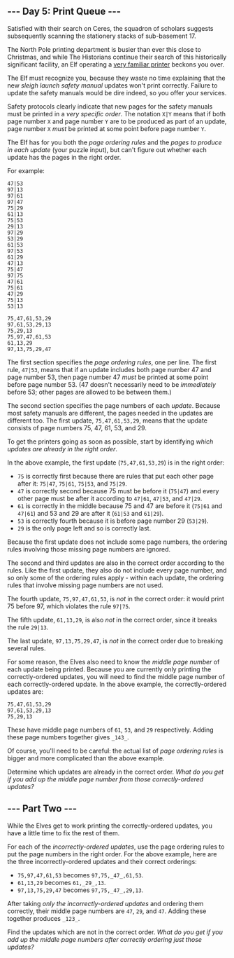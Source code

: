 
## --- Day 5: Print Queue ---

Satisfied with their search on Ceres, the squadron of scholars suggests
subsequently scanning the stationery stacks of sub-basement 17.

The North Pole printing department is busier than ever this close to Christmas,
and while The Historians continue their search of this historically significant
facility, an Elf operating
a  [very familiar printer](https://adventofcode.com/2017/day/1)  beckons you
over.

The Elf must recognize you, because they waste no time explaining that the new
_sleigh launch safety manual_  updates won't print correctly. Failure to update
the safety manuals would be dire indeed, so you offer your services.

Safety protocols clearly indicate that new pages for the safety manuals must be
printed in a  _very specific order_. The notation  `X|Y`  means that if both
page number  `X`  and page number  `Y`  are to be produced as part of an update,
page number  `X`  _must_  be printed at some point before page number  `Y`.

The Elf has for you both the  _page ordering rules_  and the  _pages to produce
in each update_  (your puzzle input), but can't figure out whether each update
has the pages in the right order.

For example:

```
47|53
97|13
97|61
97|47
75|29
61|13
75|53
29|13
97|29
53|29
61|53
97|53
61|29
47|13
75|47
97|75
47|61
75|61
47|29
75|13
53|13

75,47,61,53,29
97,61,53,29,13
75,29,13
75,97,47,61,53
61,13,29
97,13,75,29,47
```

The first section specifies the  _page ordering rules_, one per line. The first
rule,  `47|53`, means that if an update includes both page number 47 and page
number 53, then page number 47  _must_  be printed at some point before page
number 53. (47 doesn't necessarily need to be  _immediately_  before 53; other
pages are allowed to be between them.)

The second section specifies the page numbers of each  _update_. Because most
safety manuals are different, the pages needed in the updates are different too.
The first update,  `75,47,61,53,29`, means that the update consists of page
numbers 75, 47, 61, 53, and 29.

To get the printers going as soon as possible, start by identifying  _which
updates are already in the right order_.

In the above example, the first update (`75,47,61,53,29`) is in the right order:

- `75`  is correctly first because there are rules that put each other page
  after it:  `75|47`,  `75|61`,  `75|53`, and  `75|29`.
- `47`  is correctly second because 75 must be before it (`75|47`) and every
  other page must be after it according to  `47|61`,  `47|53`, and  `47|29`.
- `61`  is correctly in the middle because 75 and 47 are before it (`75|61`  and
  `47|61`) and 53 and 29 are after it (`61|53`  and  `61|29`).
- `53`  is correctly fourth because it is before page number 29 (`53|29`).
- `29`  is the only page left and so is correctly last.

Because the first update does not include some page numbers, the ordering rules
involving those missing page numbers are ignored.

The second and third updates are also in the correct order according to the
rules. Like the first update, they also do not include every page number, and so
only some of the ordering rules apply - within each update, the ordering rules
that involve missing page numbers are not used.

The fourth update,  `75,97,47,61,53`, is  _not_  in the correct order: it would
print 75 before 97, which violates the rule  `97|75`.

The fifth update,  `61,13,29`, is also  _not_  in the correct order, since it
breaks the rule  `29|13`.

The last update,  `97,13,75,29,47`, is  _not_  in the correct order due to
breaking several rules.

For some reason, the Elves also need to know the  _middle page number_  of each
update being printed. Because you are currently only printing the
correctly-ordered updates, you will need to find the middle page number of each
correctly-ordered update. In the above example, the correctly-ordered updates
are:

```
75,47,61,53,29
97,61,53,29,13
75,29,13
```

These have middle page numbers of  `61`,  `53`, and  `29`  respectively. Adding
these page numbers together gives  `_143_`.

Of course, you'll need to be careful: the actual list of  _page ordering rules_
is bigger and more complicated than the above example.

Determine which updates are already in the correct order.  _What do you get if
you add up the middle page number from those correctly-ordered updates?_

## --- Part Two ---

While the Elves get to work printing the correctly-ordered updates, you have a
little time to fix the rest of them.

For each of the  _incorrectly-ordered updates_, use the page ordering rules to
put the page numbers in the right order. For the above example, here are the
three incorrectly-ordered updates and their correct orderings:

- `75,97,47,61,53`  becomes  `97,75,_47_,61,53`.
- `61,13,29`  becomes  `61,_29_,13`.
- `97,13,75,29,47`  becomes  `97,75,_47_,29,13`.

After taking  _only the incorrectly-ordered updates_  and ordering them
correctly, their middle page numbers are  `47`,  `29`, and  `47`. Adding these
together produces  `_123_`.

Find the updates which are not in the correct order.  _What do you get if you
add up the middle page numbers after correctly ordering just those updates?_
